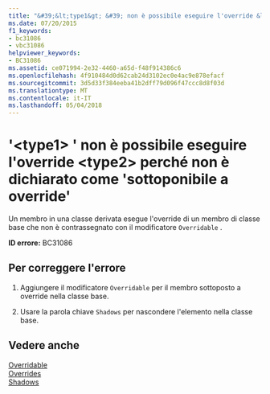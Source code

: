 ```yaml
---
title: "&#39;&lt;type1&gt; &#39; non è possibile eseguire l'override &lt;type2&gt; perché non è dichiarato come &#39;sottoponibile a override&#39;"
ms.date: 07/20/2015
f1_keywords:
- bc31086
- vbc31086
helpviewer_keywords:
- BC31086
ms.assetid: ce071994-2e32-4460-a65d-f48f914386c6
ms.openlocfilehash: 4f910484d0d62cab24d3102ec0e4ac9e878efacf
ms.sourcegitcommit: 3d5d33f384eeba41b2dff79d096f47ccc8d8f03d
ms.translationtype: MT
ms.contentlocale: it-IT
ms.lasthandoff: 05/04/2018
---
```

# <a name="39lttype1gt39-cannot-override-lttype2gt-because-it-is-not-declared-39overridable39"></a>&#39;&lt;type1&gt; &#39; non è possibile eseguire l'override &lt;type2&gt; perché non è dichiarato come &#39;sottoponibile a override&#39;
Un membro in una classe derivata esegue l'override di un membro di classe base che non è contrassegnato con il modificatore `Overridable` .  
  
 **ID errore:** BC31086  
  
## <a name="to-correct-this-error"></a>Per correggere l'errore  
  
1.  Aggiungere il modificatore `Overridable` per il membro sottoposto a override nella classe base.  
  
2.  Usare la parola chiave `Shadows` per nascondere l'elemento nella classe base.  
  
## <a name="see-also"></a>Vedere anche  
 [Overridable](../../visual-basic/language-reference/modifiers/overridable.md)  
 [Overrides](../../visual-basic/language-reference/modifiers/overrides.md)  
 [Shadows](../../visual-basic/language-reference/modifiers/shadows.md)
